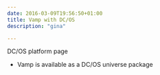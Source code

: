 ```yaml
---
date: 2016-03-09T19:56:50+01:00
title: Vamp with DC/OS
description: "gina"

---
```


DC/OS platform page

* Vamp is available as a DC/OS universe package
